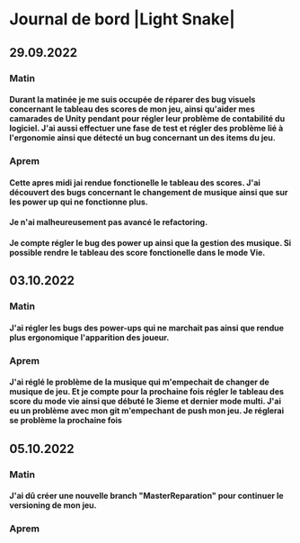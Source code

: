 # <b> Journal de bord |Light Snake|

## 29.09.2022
### <b> Matin
####  Durant la matinée je me suis occupée de réparer des bug visuels concernant le tableau des scores de mon jeu, ainsi qu'aider mes camarades de Unity pendant pour régler leur problème de contabilité du logiciel. J'ai aussi effectuer une fase de test et régler des problème lié à l'ergonomie ainsi que détecté un bug concernant un des items du jeu.

### <b> Aprem
#### Cette apres midi jai rendue fonctionelle le tableau des scores. J'ai découvert des bugs concernant le changement de musique ainsi que sur les power up qui ne fonctionne plus. 
#### Je n'ai malheureusement pas avancé le refactoring.
#### Je compte régler le bug des power up ainsi que la gestion des musique. Si possible rendre le tableau des score fonctionelle dans le mode Vie.

## 03.10.2022
### <b> Matin
#### J'ai régler les bugs des power-ups qui ne marchait pas ainsi que rendue plus ergonomique l'apparition des joueur.


### <b> Aprem
#### J'ai réglé le problème de la musique qui m'empechait de changer de musique de jeu. Et je compte pour la prochaine fois régler le tableau des score du mode vie ainsi que débuté le 3ieme et dernier mode multi. J'ai eu un problème avec mon git m'empechant de push mon jeu. Je réglerai se problème la prochaine fois

## 05.10.2022
### <b> Matin
#### J'ai dû créer une nouvelle branch "MasterReparation" pour continuer le versioning de mon jeu.

### <b> Aprem
####
